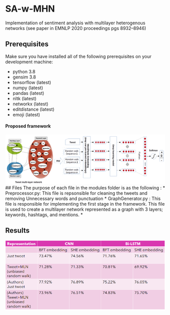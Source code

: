 # SA-w-MHN
Implementation of sentiment analysis with multilayer heterogenous networks (see paper in EMNLP 2020 proceedings pgs 8932–8946)
## Prerequisites
Make sure you have installed all of the following prerequisites on your development machine:
* python 3.8
* gensim 3.8
* tensorflow (latest)
* numpy (latest)
* pandas (latest)
* nltk (latest)
* networkx (latest)
* editdistance (latest)
* emoji (latest)
<h4>Proposed framework</h4>
<img src="https://github.com/gloitongbam/SA_Hetero_Net/blob/master/ensemble_new.png" alt="Framework">
## Files
The purpose of each file in the modules folder is as the following :
* Preprocessor.py: This file is repsonsible for cleaning the tweets and removing Unnecessary words and punctuation  
* GraphGenerator.py : This file is responsible for implementing the first stage in the framework. This file is used to create a multilayer network represented as a graph with 3 layers; keywords, hashtags, and mentions.
* 


## Results 
![Screenshot](Results.png)
